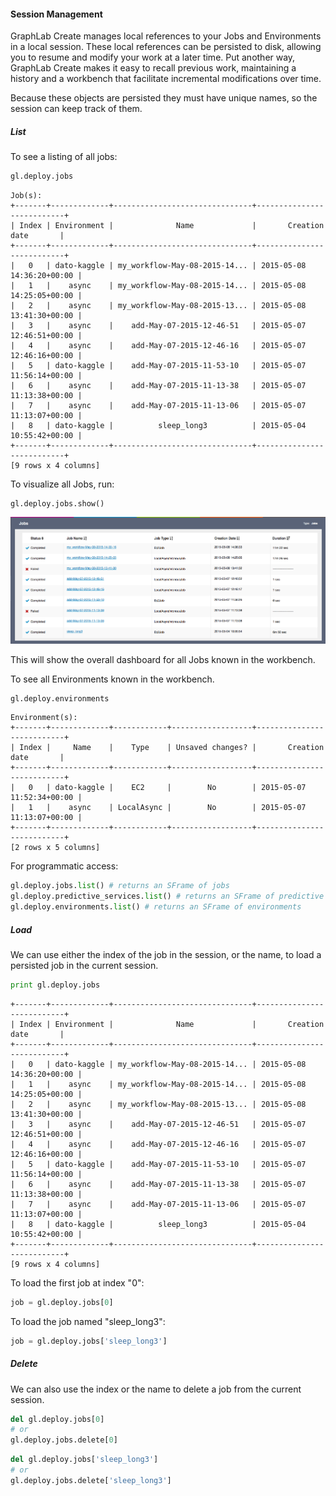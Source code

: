#### Session Management

GraphLab Create manages local references to your Jobs and Environments in
a local session.  These local references can be persisted to disk, allowing you to
resume and modify your work at a later time. Put another way, GraphLab Create
makes it easy to recall previous work, maintaining a history and a workbench
that facilitate incremental modifications over time.

Because these objects are persisted they must have unique names, so the session
can keep track of them.

##### List

To see a listing of all jobs:

```python
gl.deploy.jobs
```
```
Job(s):
+-------+-------------+-------------------------------+---------------------------+
| Index | Environment |              Name             |       Creation date       |
+-------+-------------+-------------------------------+---------------------------+
|   0   | dato-kaggle | my_workflow-May-08-2015-14... | 2015-05-08 14:36:20+00:00 |
|   1   |    async    | my_workflow-May-08-2015-14... | 2015-05-08 14:25:05+00:00 |
|   2   |    async    | my_workflow-May-08-2015-13... | 2015-05-08 13:41:30+00:00 |
|   3   |    async    |    add-May-07-2015-12-46-51   | 2015-05-07 12:46:51+00:00 |
|   4   |    async    |    add-May-07-2015-12-46-16   | 2015-05-07 12:46:16+00:00 |
|   5   | dato-kaggle |    add-May-07-2015-11-53-10   | 2015-05-07 11:56:14+00:00 |
|   6   |    async    |    add-May-07-2015-11-13-38   | 2015-05-07 11:13:38+00:00 |
|   7   |    async    |    add-May-07-2015-11-13-06   | 2015-05-07 11:13:07+00:00 |
|   8   | dato-kaggle |          sleep_long3          | 2015-05-04 10:55:42+00:00 |
+-------+-------------+-------------------------------+---------------------------+
[9 rows x 4 columns]
```

To visualize all Jobs, run:
```no-highlight
gl.deploy.jobs.show()
```
[<img alt="Jobs dashbaord" src="images/jobs-dashboard.png" style="max-width: 100%;"/>](images/jobs-dashboard.png)

This will show the overall dashboard for all Jobs known in the workbench.

To see all Environments known in the workbench.

```python
gl.deploy.environments
```
```
Environment(s): 
+-------+-------------+------------+------------------+---------------------------+
| Index |     Name    |    Type    | Unsaved changes? |       Creation date       |
+-------+-------------+------------+------------------+---------------------------+
|   0   | dato-kaggle |    EC2     |        No        | 2015-05-07 11:52:34+00:00 |
|   1   |    async    | LocalAsync |        No        | 2015-05-07 11:13:07+00:00 |
+-------+-------------+------------+------------------+---------------------------+
[2 rows x 5 columns]
```

For programmatic access:

```python
gl.deploy.jobs.list() # returns an SFrame of jobs
gl.deploy.predictive_services.list() # returns an SFrame of predictive services
gl.deploy.environments.list() # returns an SFrame of environments
```

##### Load

We can use either the index of the job in the session, or the name, to load a persisted
job in the current session.

```python
print gl.deploy.jobs
```
```
+-------+-------------+-------------------------------+---------------------------+
| Index | Environment |              Name             |       Creation date       |
+-------+-------------+-------------------------------+---------------------------+
|   0   | dato-kaggle | my_workflow-May-08-2015-14... | 2015-05-08 14:36:20+00:00 |
|   1   |    async    | my_workflow-May-08-2015-14... | 2015-05-08 14:25:05+00:00 |
|   2   |    async    | my_workflow-May-08-2015-13... | 2015-05-08 13:41:30+00:00 |
|   3   |    async    |    add-May-07-2015-12-46-51   | 2015-05-07 12:46:51+00:00 |
|   4   |    async    |    add-May-07-2015-12-46-16   | 2015-05-07 12:46:16+00:00 |
|   5   | dato-kaggle |    add-May-07-2015-11-53-10   | 2015-05-07 11:56:14+00:00 |
|   6   |    async    |    add-May-07-2015-11-13-38   | 2015-05-07 11:13:38+00:00 |
|   7   |    async    |    add-May-07-2015-11-13-06   | 2015-05-07 11:13:07+00:00 |
|   8   | dato-kaggle |          sleep_long3          | 2015-05-04 10:55:42+00:00 |
+-------+-------------+-------------------------------+---------------------------+
[9 rows x 4 columns]
```

To load the first job at index "0":
```python
job = gl.deploy.jobs[0]
```

To load the job named "sleep_long3":
```python
job = gl.deploy.jobs['sleep_long3']
```


##### Delete

We can also use the index or the name to delete a job from the current session.

```python
del gl.deploy.jobs[0]
# or
gl.deploy.jobs.delete[0]
```

```python
del gl.deploy.jobs['sleep_long3']
# or
gl.deploy.jobs.delete['sleep_long3']
```

